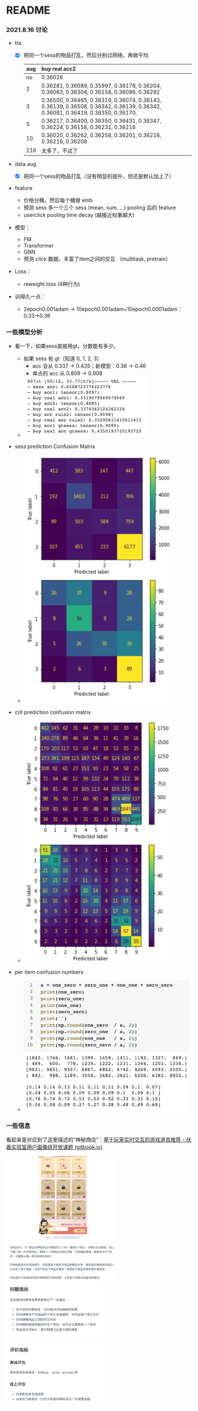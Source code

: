 # README

### 2021.8.16 讨论

*   tta

    -   [x] 把同一个sess的物品打乱，然后分别过网络，再做平均

        | aug  | buy real acc2                                                |      |
        | ---- | ------------------------------------------------------------ | ---- |
        | no   | 0.36028                                                      |      |
        | 2    | 0.36281, 0.36089, 0.35997, 0.36178, 0.36204, 0.36063, 0.36304, 0.36158, 0.36086, 0.36292 |      |
        | 3    | 0.36500, 0.36465, 0.36319, 0.36074, 0.36143, 0.36139, 0.36508, 0.36342, 0.36139, 0.36342, 0.36081, 0.36419, 0.36350, 0.36170, |      |
        | 5    | 0.36217, 0.36400, 0.36350, 0.36431, 0.36347, 0.36224, 0.36158, 0.36231, 0.36216 |      |
        | 10   | 0.36020, 0.36262, 0.36258, 0.36201, 0.36216, 0.36216, 0.36208 |      |
        | 216  | 太多了，不试了                                               |      |

*   data aug

    -   [x] 把同一个sess的物品打乱（没有明显的提升，但还是默认加上了）

*   feature

    *   价格分桶，然后每个桶做 emb
    *   预测 sess 多一个三个 sess (mean, sum, ...) pooling 后的 feature
    *   userclick pooling time decay (越接近权重越大)

*   模型：

    *   FM
    *   Transformer
    *   GNN
    *   预测 click 数据，丰富了item之间的交互 （multitask, pretrain）

*   Loss：

    *   reweight loss (4种行为)

*   训得久一点：

    *   2epoch0.001adam -> 10epoch0.001adam+10epoch0.0001adam：0.33->0.36





### 一些模型分析



*   看一下，如果sess直接用gt，分数能有多少。
    *   如果 sess 有 gt（知道 0, 1, 2, 3）
        *   acc 会从 0.337 -> 0.435；新模型：0.36 -> 0.46
        *   单点的 acc 从 0.809 -> 0.908
    *   ![image-20210816013843205](source/image-20210816013843205.png)

*   sess prediction Confusion Matrix
    *   ![image-20210816014202087](source/image-20210816014202087.png)
*   cnt prediction confusion matrix
    *   ![image-20210816014150833](source/image-20210816014150833.png)
*   per item confusion numbers
    *   <img src="source/image-20210816014121337.png" alt="image-20210816014121337" style="zoom:67%;" />





### 一些信息

看起来是对应到了这里描述的“神秘商店”：[基于玩家实时交互的游戏道具推荐 - 伏羲实验室用户画像组开放课题 (gitbook.io)](https://fuxi-up-research.gitbook.io/open-project/research_topics/rl_based_recommendation)

<img src="source/image-20210713163121342.png" alt="image-20210713163121342" style="zoom: 33%;" />

<img src="source/image-20210713163216578.png" alt="image-20210713163216578" style="zoom:33%;" />

